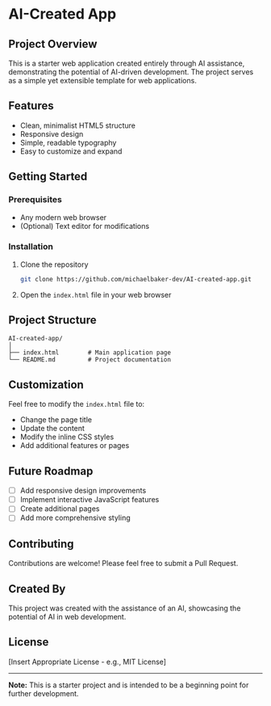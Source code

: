 # AI-Created App

## Project Overview

This is a starter web application created entirely through AI assistance, demonstrating the potential of AI-driven development. The project serves as a simple yet extensible template for web applications.

## Features

- Clean, minimalist HTML5 structure
- Responsive design
- Simple, readable typography
- Easy to customize and expand

## Getting Started

### Prerequisites

- Any modern web browser
- (Optional) Text editor for modifications

### Installation

1. Clone the repository
   ```bash
   git clone https://github.com/michaelbaker-dev/AI-created-app.git
   ```

2. Open the `index.html` file in your web browser

## Project Structure

```
AI-created-app/
│
├── index.html        # Main application page
└── README.md         # Project documentation
```

## Customization

Feel free to modify the `index.html` file to:
- Change the page title
- Update the content
- Modify the inline CSS styles
- Add additional features or pages

## Future Roadmap

- [ ] Add responsive design improvements
- [ ] Implement interactive JavaScript features
- [ ] Create additional pages
- [ ] Add more comprehensive styling

## Contributing

Contributions are welcome! Please feel free to submit a Pull Request.

## Created By

This project was created with the assistance of an AI, showcasing the potential of AI in web development.

## License

[Insert Appropriate License - e.g., MIT License]

---

**Note:** This is a starter project and is intended to be a beginning point for further development.